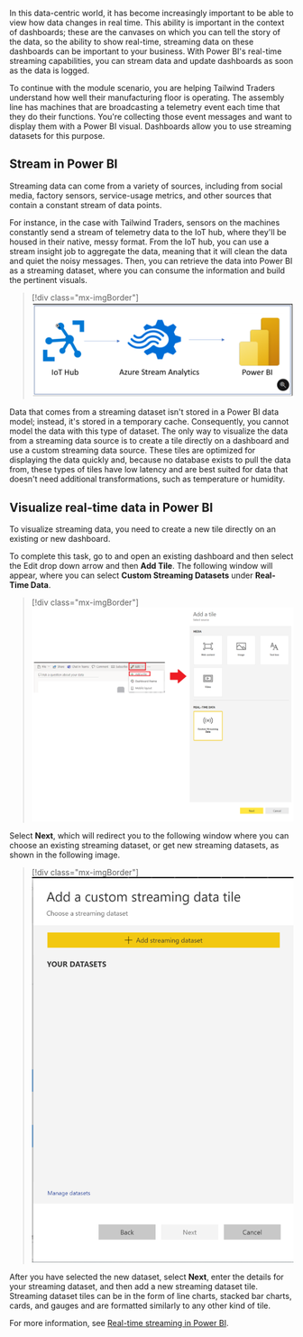 In this data-centric world, it has become increasingly important to be able to view how data changes in real time. This ability is important in the context of dashboards; these are the canvases on which you can tell the story of the data, so the ability to show real-time, streaming data on these dashboards can be important to your business. With Power BI's real-time streaming capabilities, you can stream data and update dashboards as soon as the data is logged.

To continue with the module scenario, you are helping Tailwind Traders understand how well their manufacturing floor is operating. The assembly line has machines that are broadcasting a telemetry event each time that they do their functions. You're collecting those event messages and want to display them with a Power BI visual. Dashboards allow you to use streaming datasets for this purpose.

## Stream in Power BI 

Streaming data can come from a variety of sources, including from social media, factory sensors, service-usage metrics, and other sources that contain a constant stream of data points.

For instance, in the case with Tailwind Traders, sensors on the machines constantly send a stream of telemetry data to the IoT hub, where they'll be housed in their native, messy format. From the IoT hub, you can use a stream insight job to aggregate the data, meaning that it will clean the data and quiet the noisy messages. Then, you can retrieve the data into Power BI as a streaming dataset, where you can consume the information and build the pertinent visuals.

> [!div class="mx-imgBorder"]
> [![Streaming dataset example](../media/06-diagram-iot-ss.png)](../media/06-diagram-iot-ss.png#lightbox)

Data that comes from a streaming dataset isn't stored in a Power BI data model; instead, it's stored in a temporary cache. Consequently, you cannot model the data with this type of dataset. The only way to visualize the data from a streaming data source is to create a tile directly on a dashboard and use a custom streaming data source. These tiles are optimized for displaying the data quickly and, because no database exists to pull the data from, these types of tiles have low latency and are best suited for data that doesn't need additional transformations, such as temperature or humidity.

## Visualize real-time data in Power BI 

To visualize streaming data, you need to create a new tile directly on an existing or new dashboard.

To complete this task, go to and open an existing dashboard and then select the Edit drop down arrow and then **Add Tile**. The following window will appear, where you can select **Custom Streaming Datasets** under **Real-Time Data**.

> [!div class="mx-imgBorder"]
> [![Add custom streaming dataset tile](../media/06-new-tile-added-ss.png)](../media/06-new-tile-added-ss.png#lightbox)

Select **Next**, which will redirect you to the following window where you can choose an existing streaming dataset, or get new streaming datasets, as shown in the following image.

> [!div class="mx-imgBorder"]
> [![Add new custom streaming dataset](../media/06-add-new-streaming-dataset-ss.png)](../media/06-add-new-streaming-dataset-ss.png#lightbox)

After you have selected the new dataset, select **Next**, enter the details for your streaming dataset, and then add a new streaming dataset tile. Streaming dataset tiles can be in the form of line charts, stacked bar charts, cards, and gauges and are formatted similarly to any other kind of tile.

For more information, see [Real-time streaming in Power BI](https://docs.microsoft.com/power-bi/connect-data/service-real-time-streaming/?azure-portal=true).
